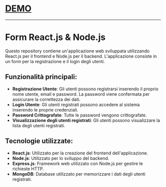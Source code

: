 # [DEMO](https://sf4nu.github.io/form-full-stack/)

---

# Form React.js & Node.js

Questo repository contiene un'applicazione web sviluppata utilizzando React.js per il frontend e Node.js per il backend. L'applicazione consiste in un form per la registrazione e il login degli utenti.

## Funzionalità principali:

- **Registrazione Utente**: Gli utenti possono registrarsi inserendo il proprio nome utente, email e password. La password viene confermata per assicurare la correttezza dei dati.
- **Login Utente**: Gli utenti registrati possono accedere al sistema inserendo le proprie credenziali.
- **Password Crittografate**: Tutte le password vengono crittografate.
- **Visualizzazione degli utenti registrati**: Gli utenti possono visualizzare la lista degli utenti registrati.

## Tecnologie utilizzate:

- **React.js**: Utilizzato per la creazione del frontend dell'applicazione.
- **Node.js**: Utilizzato per lo sviluppo del backend.
- **Express.js**: Framework web utilizzato con Node.js per gestire le richieste HTTP.
- **MongoDB**: Database utilizzato per memorizzare i dati degli utenti registrati.
